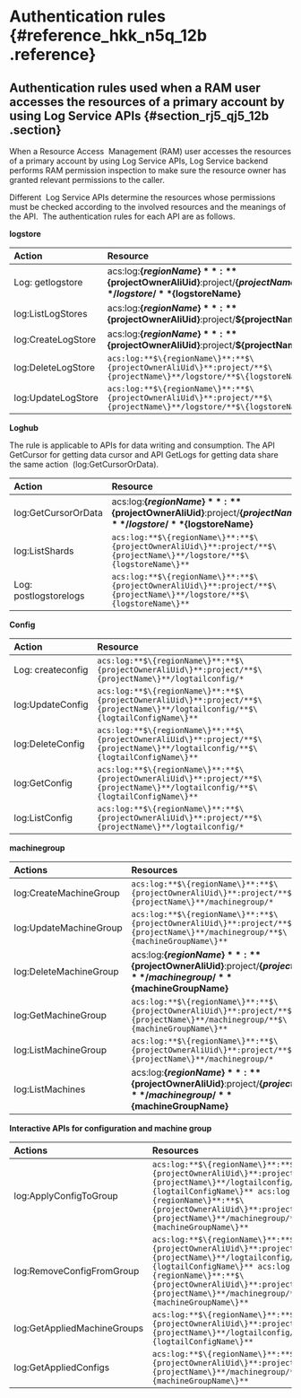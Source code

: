 # Authentication rules {#reference_hkk_n5q_12b .reference}

## Authentication rules used when a RAM user accesses the resources of a primary account by using Log Service APIs {#section_rj5_qj5_12b .section}

When a Resource Access  Management \(RAM\) user accesses the resources of a primary account by using Log Service APIs, Log Service backend performs RAM permission inspection to make sure the resource owner has granted relevant permissions to the caller.

Different  Log Service APIs determine the resources whose permissions must be checked according to the involved resources and the meanings of the API.  The authentication rules for each API are as follows.

**logstore**

|Action|Resource|
|:-----|:-------|
|Log: getlogstore|acs:log:**$\{regionName\}**:**$\{projectOwnerAliUid\}**:project/**$\{projectName\}**/logstore/**$\{logstoreName\}**|
|log:ListLogStores|acs:log:**$\{regionName\}**:**$\{projectOwnerAliUid\}**:project/**$\{projectName\}**/logstore/\*|
|log:CreateLogStore|acs:log:**$\{regionName\}**:**$\{projectOwnerAliUid\}**:project/**$\{projectName\}**/logstore/\*|
|log:DeleteLogStore|`acs:log:**$\{regionName\}**:**$\{projectOwnerAliUid\}**:project/**$\{projectName\}**/logstore/**$\{logstoreName\}**`|
|log:UpdateLogStore|`acs:log:**$\{regionName\}**:**$\{projectOwnerAliUid\}**:project/**$\{projectName\}**/logstore/**$\{logstoreName\}**`|

**Loghub**

The rule is applicable to APIs for data writing and consumption. The API GetCursor for getting data cursor and API GetLogs for getting data share the same action  \(log:GetCursorOrData\).

|Action|Resource|
|:-----|:-------|
|log:GetCursorOrData|acs:log:**$\{regionName\}**:**$\{projectOwnerAliUid\}**:project/**$\{projectName\}**/logstore/**$\{logstoreName\}**|
|log:ListShards|`acs:log:**$\{regionName\}**:**$\{projectOwnerAliUid\}**:project/**$\{projectName\}**/logstore/**$\{logstoreName\}**`|
|Log: postlogstorelogs|`acs:log:**$\{regionName\}**:**$\{projectOwnerAliUid\}**:project/**$\{projectName\}**/logstore/**$\{logstoreName\}**`|

**Config**

|Action|Resource|
|:-----|:-------|
|Log: createconfig|`acs:log:**$\{regionName\}**:**$\{projectOwnerAliUid\}**:project/**$\{projectName\}**/logtailconfig/*`|
|log:UpdateConfig|`acs:log:**$\{regionName\}**:**$\{projectOwnerAliUid\}**:project/**$\{projectName\}**/logtailconfig/**$\{logtailConfigName\}**`|
|log:DeleteConfig|`acs:log:**$\{regionName\}**:**$\{projectOwnerAliUid\}**:project/**$\{projectName\}**/logtailconfig/**$\{logtailConfigName\}**`|
|log:GetConfig|`acs:log:**$\{regionName\}**:**$\{projectOwnerAliUid\}**:project/**$\{projectName\}**/logtailconfig/**$\{logtailConfigName\}**`|
|log:ListConfig|`acs:log:**$\{regionName\}**:**$\{projectOwnerAliUid\}**:project/**$\{projectName\}**/logtailconfig/*`|

**machinegroup**

|Actions|Resources|
|:------|:--------|
|log:CreateMachineGroup|`acs:log:**$\{regionName\}**:**$\{projectOwnerAliUid\}**:project/**$\{projectName\}**/machinegroup/*`|
|log:UpdateMachineGroup|`acs:log:**$\{regionName\}**:**$\{projectOwnerAliUid\}**:project/**$\{projectName\}**/machinegroup/**$\{machineGroupName\}**`|
|log:DeleteMachineGroup|acs:log:**$\{regionName\}**:**$\{projectOwnerAliUid\}**:project/**$\{projectName\}**/machinegroup/**$\{machineGroupName\}**|
|log:GetMachineGroup|`acs:log:**$\{regionName\}**:**$\{projectOwnerAliUid\}**:project/**$\{projectName\}**/machinegroup/**$\{machineGroupName\}**`|
|log:ListMachineGroup|`acs:log:**$\{regionName\}**:**$\{projectOwnerAliUid\}**:project/**$\{projectName\}**/machinegroup/*`|
|log:ListMachines|acs:log:**$\{regionName\}**:**$\{projectOwnerAliUid\}**:project/**$\{projectName\}**/machinegroup/**$\{machineGroupName\}**|

**Interactive APIs for configuration and machine group**

|Actions|Resources|
|:------|:--------|
|log:ApplyConfigToGroup|`acs:log:**$\{regionName\}**:**$\{projectOwnerAliUid\}**:project/**$\{projectName\}**/logtailconfig/**$\{logtailConfigName\}** acs:log:**$\{regionName\}**:**$\{projectOwnerAliUid\}**:project/**$\{projectName\}**/machinegroup/**$\{machineGroupName\}**`|
|log:RemoveConfigFromGroup|`acs:log:**$\{regionName\}**:**$\{projectOwnerAliUid\}**:project/**$\{projectName\}**/logtailconfig/**$\{logtailConfigName\}** acs:log:**$\{regionName\}**:**$\{projectOwnerAliUid\}**:project/**$\{projectName\}**/machinegroup/**$\{machineGroupName\}**`|
|log:GetAppliedMachineGroups|`acs:log:**$\{regionName\}**:**$\{projectOwnerAliUid\}**:project/**$\{projectName\}**/logtailconfig/**$\{logtailConfigName\}**`|
|log:GetAppliedConfigs|`acs:log:**$\{regionName\}**:**$\{projectOwnerAliUid\}**:project/**$\{projectName\}**/machinegroup/**$\{machineGroupName\}**`|

